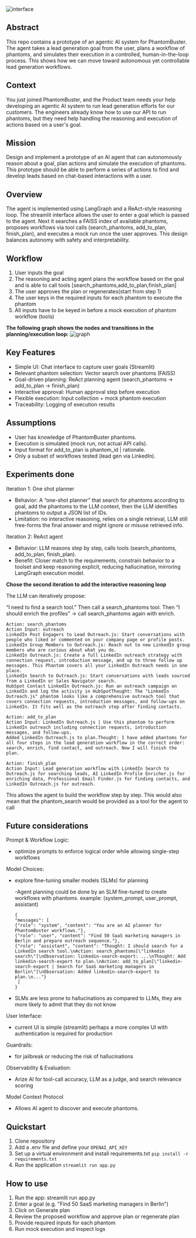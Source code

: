 ![interface](https://github.com/ruinahkoh/phantom_agent_lead_generation/blob/main/UI.png)

## Abstract
This repo contains a prototype of an agentic AI system for PhantomBuster. The agent takes a lead generation goal from the user, plans a workflow of phantoms, and simulates their execution in a controlled, human-in-the-loop process. This shows how we can move toward autonomous yet controllable lead generation workflows.


## Context
You just joined PhantomBuster, and the Product team needs your help developing an agentic AI
system to run lead generation efforts for our customers. The engineers already know how to use
our API to run phantoms, but they need help handling the reasoning and execution of actions
based on a user's goal.

## Mission
Design and implement a prototype of an AI agent that can autonomously reason about a goal,
plan actions and simulate the execution of phantoms. This prototype should be able to perform
a series of actions to find and develop leads based on chat-based interactions with a user.

## Overview
The agent is implemented using LangGraph and a ReAct-style reasoning loop. The streamlit interface allows the user to enter a goal which is passed to the agent. Next it searches a FAISS index of available phantoms, proposes workflows via tool calls (search_phantoms, add_to_plan, finish_plan), and executes a mock run once the user approves. This design balances autonomy with safety and interpretability.

## Workflow
1) User inputs the goal
2) The reasoning and acting agent plans the workflow based on the goal and is able to call tools [search_phantoms,add_to_plan,finish_plan]
3) The user approves the plan or regenerates(start from step 1)
4) The user keys in the required inputs for each phantom to execute the phantom
5) All inputs have to be keyed in before a mock execution of phantom workflow (tools)

**The following graph shows the nodes and transitions in the planning/execution loop:**
![graph](https://github.com/ruinahkoh/phantom_agent_lead_generation/blob/main/graph.png)


## Key Features
- Simple UI: Chat interface to capture user goals (Streamlit)
- Relevant phantom selection: Vector search over phantoms (FAISS)
- Goal-driven planning: ReAct planning agent (search_phantoms → add_to_plan → finish_plan)
- Interactive approval: Human approval step before execution
- Flexible execution: Input collection + mock phantom execution
- Traceability: Logging of execution results

## Assumptions
- User has knowledge of PhantomBuster phantoms.
- Execution is simulated (mock run, not actual API calls).
- Input format for add_to_plan is phantom_id | rationale.
- Only a subset of workflows tested (lead gen via LinkedIn).


## Experiments done
Iteration 1: One shot planner 
- Behavior: A “one-shot planner” that search for phantoms according to goal, add the phantoms to the LLM context, then the LLM identifies phantoms to output a JSON list of IDs.
- Limitation: no interactive reasoning, relies on a single retrieval, LLM still free-forms the final answer and might ignore or misuse retrieved info.


Iteration 2: ReAct agent
- Behavior: LLM reasons step by step, calls tools (search_phantoms, add_to_plan, finish_plan).
- Benefit: Closer match to the requirements, constrain behavior to a toolset and keep reasoning explicit, reducing hallucination, mirroring LangGraph execution model.

**Chose the second iteration to add the interactive reasoning loop**
 
The LLM can iteratively propose:

“I need to find a search tool.”
Then call a search_phantoms tool.
Then “I should enrich the profiles” → call search_phantoms again with enrich.

```
Action: search_phantoms  
Action Input: outreach
LinkedIn Post Engagers to Lead Outreach.js: Start conversations with people who liked or commented on your company page or profile posts.
LinkedIn Group Members to Outreach.js: Reach out to new LinkedIn group members who are curious about what you do.
LinkedIn Outreach.js: Create a full LinkedIn outreach strategy with connection request, introduction message, and up to three follow up messages. This Phantom covers all your LinkedIn Outreach needs in one place.
LinkedIn Search to Outreach.js: Start conversations with leads sourced from a LinkedIn or Sales Navigator search.
HubSpot Contact LinkedIn Outreach.js: Run an outreach campaign on LinkedIn and log the activity in HubSpotThought: The "LinkedIn Outreach.js" phantom looks like a comprehensive outreach tool that covers connection requests, introduction messages, and follow-ups on LinkedIn. It fits well as the outreach step after finding contacts.

Action: add_to_plan  
Action Input: LinkedIn Outreach.js | Use this phantom to perform LinkedIn outreach including connection requests, introduction messages, and follow-ups.
Added LinkedIn Outreach.js to plan.Thought: I have added phantoms for all four steps in the lead generation workflow in the correct order: search, enrich, find contact, and outreach. Now I will finish the plan.

Action: finish_plan  
Action Input: Lead generation workflow with LinkedIn Search to Outreach.js for searching leads, AI LinkedIn Profile Enricher.js for enriching data, Professional Email Finder.js for finding contacts, and LinkedIn Outreach.js for outreach.
```

This allows the agent to build the workflow step by step. This would also mean that the phantom_search would be provided as a tool for the agent to call


## Future considerations
Prompt & Workflow Logic: 
- optimize prompts to enforce logical order while allowing single-step workflows

Model Choices: 
- explore fine-tuning smaller models (SLMs) for planning
   
    -Agent planning could be done by an SLM fine-tuned to create workflows with phantoms. example: (system_prompt, user_prompt, assistant) 
    ```
    {
  "messages": [
    {"role": "system", "content": "You are an AI planner for PhantomBuster workflows."},
    {"role": "user", "content": "Find 50 SaaS marketing managers in Berlin and prepare outreach sequence."},
    {"role": "assistant", "content": "Thought: I should search for a LinkedIn search tool.\nAction: search_phantoms[\"linkedin search\"]\nObservation: linkedin-search-export: ...\nThought: Add linkedin-search-export to plan.\nAction: add_to_plan[\"linkedin-search-export | Search for SaaS marketing managers in Berlin\"]\nObservation: Added linkedin-search-export to plan.\n..."}
     ]
    }
    ```
- SLMs are less prone to hallucinations as compared to LLMs, they are more likely to admit that they do not know

User Interface:
- current UI is simple (streamlit) perhaps a more complex UI with authentication is required for production

Guardrails:
- for jailbreak or reducing the risk of hallucinations

Observability & Evaluation: 
- Arize AI for tool-call accuracy, LLM as a judge, and search relevance scoring

Model Context Protocol
- Allows AI agent to discover and execute phantoms. 


## Quickstart
1. Clone repository
2. Add a .env file and define your `OPENAI_API_KEY`
3. Set up a virtual environment and install requirements.txt
`pip install -r requirements.txt`
4. Run the application `streamlit run app.py`

## How to use
1. Run the app:
   streamlit run app.py
2. Enter a goal (e.g. "Find 50 SaaS marketing managers in Berlin")
3. Click on Generate plan
4. Review the proposed workflow and approve plan or regenerate plan
5. Provide required inputs for each phantom
6. Run mock execution and inspect logs
